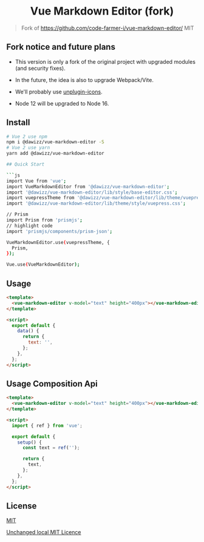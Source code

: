 <h1 align="center">Vue Markdown Editor (fork)</h1>

> Fork of https://github.com/code-farmer-i/vue-markdown-editor/
> MIT

## Fork notice and future plans

- This version is only a fork of the original project with upgraded modules (and security fixes).

- In the future, the idea is also to upgrade Webpack/Vite.

- We'll probably use [unplugin-icons](https://github.com/antfu/unplugin-icons).

- Node 12 will be upgraded to Node 16.

## Install

```bash
# Vue 2 use npm
npm i @dawizz/vue-markdown-editor -S
# Vue 2 use yarn
yarn add @dawizz/vue-markdown-editor

## Quick Start

```js
import Vue from 'vue';
import VueMarkdownEditor from '@dawizz/vue-markdown-editor';
import '@dawizz/vue-markdown-editor/lib/style/base-editor.css';
import vuepressTheme from '@dawizz/vue-markdown-editor/lib/theme/vuepress.js';
import '@dawizz/vue-markdown-editor/lib/theme/style/vuepress.css';

// Prism
import Prism from 'prismjs';
// highlight code
import 'prismjs/components/prism-json';

VueMarkdownEditor.use(vuepressTheme, {
  Prism,
});

Vue.use(VueMarkdownEditor);
```

## Usage

```html
<template>
  <vue-markdown-editor v-model="text" height="400px"></vue-markdown-editor>
</template>

<script>
  export default {
    data() {
      return {
        text: '',
      };
    },
  };
</script>
```

## Usage Composition Api

```html
<template>
  <vue-markdown-editor v-model="text" height="400px"></vue-markdown-editor>
</template>

<script>
  import { ref } from 'vue';

  export default {
    setup() {
      const text = ref('');

      return {
        text,
      };
    },
  };
</script>
```

## License

[MIT](https://github.com/code-farmer-i/vue-markdown-editor/blob/dev/LICENSE)

[Unchanged local MIT Licence](LICENCE)
